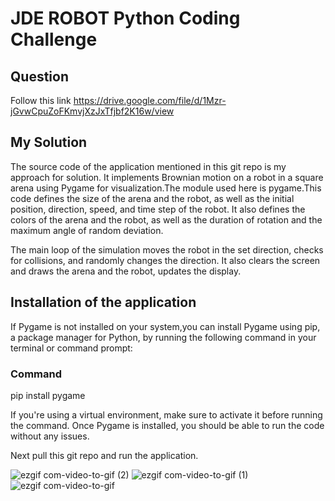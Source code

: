 # JDE ROBOT Python Coding Challenge
## Question
Follow this link https://drive.google.com/file/d/1Mzr-jGvwCpuZoFKmvjXzJxTfjbf2K16w/view

## My Solution
The source code of the application mentioned in this git repo is my approach for solution.
It implements Brownian motion on a robot in a square arena using Pygame for visualization.The module used here is pygame.This code defines the size of the arena and the robot, as well as the initial position, direction, speed, and time step of the robot. It also defines the colors of the arena and the robot, as well as the duration of rotation and the maximum angle of random deviation.

The main loop of the simulation moves the robot in the set direction, checks for collisions, and randomly changes the direction. It also clears the screen and draws the arena and the robot, updates the display.

## Installation of the application
If Pygame is not installed on your system,you can install Pygame using pip, a package manager for Python, by running the following command in your terminal or command prompt:
### Command
pip install pygame

If you're using a virtual environment, make sure to activate it before running the command. Once Pygame is installed, you should be able to run the code without any issues.

Next pull this git repo and run the application.

![ezgif com-video-to-gif (2)](https://user-images.githubusercontent.com/97789856/226162675-f5a1e13b-cdca-4234-96ab-da68c1ffeafd.gif)
![ezgif com-video-to-gif (1)](https://user-images.githubusercontent.com/97789856/226162678-e160c06a-1bdd-4ead-86ae-2bd05f7ae657.gif)
![ezgif com-video-to-gif](https://user-images.githubusercontent.com/97789856/226162687-2e7032ff-7b96-41df-b2e5-2d1c54fb3cae.gif)



